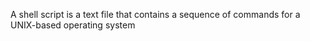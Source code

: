 A shell script is a text file that contains a sequence of commands for a UNIX-based operating system
 
